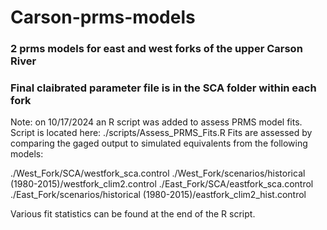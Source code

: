 # Carson-prms-models
### 2 prms models for east and west forks of the upper Carson River
### Final claibrated parameter file is in the SCA folder within each fork

Note: on 10/17/2024 an R script was added to assess PRMS model fits.
Script is located here: ./scripts/Assess_PRMS_Fits.R
Fits are assessed by comparing the gaged output to simulated equivalents from the following models:

./West_Fork/SCA/westfork_sca.control
./West_Fork/scenarios/historical (1980-2015)/westfork_clim2.control
./East_Fork/SCA/eastfork_sca.control
./East_Fork/scenarios/historical (1980-2015)/eastfork_clim2_hist.control

Various fit statistics can be found at the end of the R script.